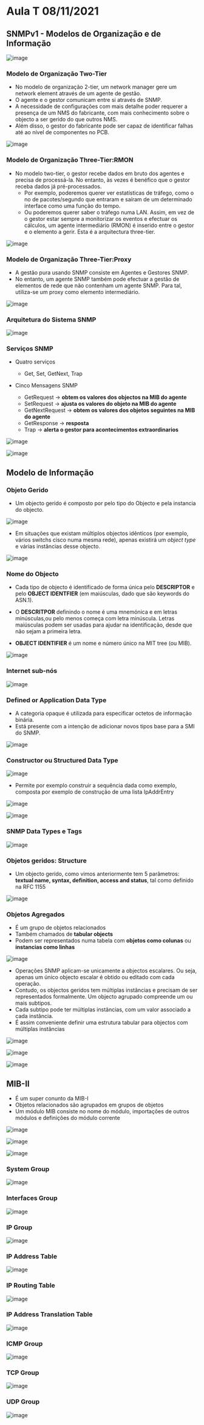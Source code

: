 # Aula T 08/11/2021

## SNMPv1 - Modelos de Organização e de Informação

![image](https://user-images.githubusercontent.com/12052283/142196604-216a3a2c-24e5-4299-952f-7ed5baa2e8b6.png)

### Modelo de Organização Two-Tier

- No modelo de organização 2-tier, um network manager gere um network element através de um agente de gestão.
- O agente e o gestor comunicam entre si através de SNMP.
- A necessidade de configurações com mais detalhe poder requerer a presença de um NMS do fabricante, com mais
conhecimento sobre o objecto a ser gerido do que outros NMS.
- Além disso, o gestor do fabricante pode ser capaz de identificar falhas até ao nível de componentes no PCB.

![image](https://user-images.githubusercontent.com/12052283/142196838-d3496ab4-6219-46c3-a9e8-7fc509f419a9.png)

### Modelo de Organização Three-Tier:RMON

- No modelo two-tier, o gestor recebe dados em bruto dos agentes e precisa de processá-la. No entanto, às vezes é benéfico que o gestor receba dados já pré-processados.
  - Por exemplo, poderemos querer ver estatísticas de tráfego, como o no de pacotes/segundo que entraram e saíram de um determinado interface como uma função do tempo.
  - Ou poderemos querer saber o tráfego numa LAN. Assim, em vez de o gestor estar sempre a monitorizar os eventos e efectuar os cálculos, um agente intermediário (RMON) é inserido entre o gestor e o elemento a gerir. Esta é a arquitectura three-tier.

![image](https://user-images.githubusercontent.com/12052283/142197042-13e48cd3-43fc-45f7-9500-3f5dd20939a2.png)

### Modelo de Organização Three-Tier:Proxy

- A gestão pura usando SNMP consiste em Agentes e Gestores SNMP.
- No entanto, um agente SNMP também pode efectuar a gestão de elementos de rede que não contenham um agente SNMP. Para tal, utiliza-se um proxy como elemento intermediário.

![image](https://user-images.githubusercontent.com/12052283/142197299-e2b8927f-26b5-4319-b6a9-2eebe8359512.png)

### Arquitetura do Sistema SNMP

![image](https://user-images.githubusercontent.com/12052283/142197465-d5e54770-aefd-422e-a30d-a3fd6fa8cbb6.png)

### Serviços SNMP

- Quatro serviços
  - Get, Set, GetNext, Trap

- Cinco Mensagens SNMP
  - GetRequest -> **obtem os valores dos objectos na MIB do agente** 
  - SetRequest -> **ajusta os valores do objeto na MIB do agente**
  - GetNextRequest -> **obtem os valores dos objetos seguintes na MIB do agente**
  - GetResponse -> **resposta**
  - Trap -> **alerta o gestor para acontecimentos extraordinarios**

![image](https://user-images.githubusercontent.com/12052283/142197630-1476fa1a-038c-42e2-8187-0d5c8f69caa3.png)

![image](https://user-images.githubusercontent.com/12052283/142197716-a5efa5be-0858-4eda-8b80-23ef5a8096e6.png)

## Modelo de Informação

### Objeto Gerido

- Um objecto gerido é composto por pelo tipo do Objecto e pela instancia do objecto.

![image](https://user-images.githubusercontent.com/12052283/142198386-2caffd13-c266-4796-ab10-7ca90757b849.png)

- Em situações que existam múltiplos objectos idênticos (por exemplo, vários switchs cisco numa mesma rede), apenas existirá um *object type* e várias instâncias desse objecto.

![image](https://user-images.githubusercontent.com/12052283/142198580-bcdbcfd9-9f84-4812-8d8f-b71665010edc.png)

### Nome do Objecto

- Cada tipo de objecto é identificado de forma única pelo **DESCRIPTOR** e pelo **OBJECT IDENTFIER** (em maiúsculas, dado que são keywords do ASN.1).
- O **DESCRITPOR** definindo o nome é uma mnemónica e em letras minúsculas,ou pelo menos começa com letra minúscula. Letras maiúsculas podem ser usadas para ajudar na identificação, desde que não sejam a primeira letra.

- **OBJECT IDENTIFIER** é um nome e número único na MIT tree (ou MIB).

![image](https://user-images.githubusercontent.com/12052283/142201402-db56cfee-975b-47e1-aef7-6e05ef736777.png)

### Internet sub-nós

![image](https://user-images.githubusercontent.com/12052283/142201522-95987dce-4ee8-4a29-87f6-075fcc09fae9.png)

### Defined or Application Data Type

- A categoria opaque é utilizada para especificar octetos de informação binária. 
- Está presente com a intenção de adicionar novos tipos base para a SMI do SNMP.

![image](https://user-images.githubusercontent.com/12052283/142201719-ffc9c2c6-6c92-4cfe-9103-991d997e0dec.png)

### Constructor ou Structured Data Type

![image](https://user-images.githubusercontent.com/12052283/142201845-ecf3a34a-a3ac-4a18-8be5-ba93fc7d205f.png)

- Permite por exemplo construir a sequência dada como exemplo, composta por exemplo de construção de uma lista IpAddrEntry

![image](https://user-images.githubusercontent.com/12052283/142201965-eee27f55-13fe-49a1-a2d1-4ebd994efbc2.png)


![image](https://user-images.githubusercontent.com/12052283/142202014-95e01a80-dd29-4426-9335-32d69b82c5e7.png)


### SNMP Data Types e Tags

![image](https://user-images.githubusercontent.com/12052283/142202069-b2584017-9ca9-4f07-bc31-62639a41bc45.png)

### Objetos geridos: Structure

- Um objecto gerido, como vimos anteriormente tem 5 parâmetros: **textual name, syntax, definition, access and status**, tal como definido na RFC 1155

![image](https://user-images.githubusercontent.com/12052283/142202303-106a8db7-9e91-41d9-ad8a-d6dfc8490552.png)

### Objetos Agregados

- É um grupo de objetos relacionados
- Também chamados de **tabular objects**
- Podem ser representados numa tabela com **objetos como colunas** ou **instancias como linhas**

![image](https://user-images.githubusercontent.com/12052283/142202467-f5828bf6-6a0c-4b3a-b5b2-29c07e1276e3.png)

- Operações SNMP aplicam-se unicamente a objectos escalares. Ou seja, apenas um único objecto escalar é obtido ou editado com cada operação.
- Contudo, os objectos geridos tem múltiplas instâncias e precisam de ser representados formalmente. Um objecto agrupado compreende um ou mais subtipos. 
- Cada subtipo pode ter múltiplas instâncias, com um valor associado a cada instância. 
- É assim conveniente definir uma estrutura tabular para objectos com múltiplas instâncias

![image](https://user-images.githubusercontent.com/12052283/142202645-a8e23649-bfd6-4319-ba10-9bd9ecbbe58c.png)


![image](https://user-images.githubusercontent.com/12052283/142202741-f2dfa22f-1147-4bb8-bc23-cf604e4238bb.png)

![image](https://user-images.githubusercontent.com/12052283/142202787-bba6109b-3019-44f7-ad18-137fa561088a.png)

## MIB-II

- É um super conunto da MIB-I
- Objetos relacionados são agrupados em grupos de objetos
- Um módulo MIB consiste no nome do módulo, importações de outros módulos e definições do módulo corrente

![image](https://user-images.githubusercontent.com/12052283/142203074-948fb24c-05c4-4c22-93eb-08527f12c79e.png)

![image](https://user-images.githubusercontent.com/12052283/142203172-1c363851-d0a0-4edc-83fa-5e6fc84c8421.png)


![image](https://user-images.githubusercontent.com/12052283/142203225-e7f295d3-7f7d-47eb-9131-c2c57a51b86b.png)

### System Group

![image](https://user-images.githubusercontent.com/12052283/142203296-8a377edf-986a-4db8-b44b-4640563253cf.png)

### Interfaces Group

![image](https://user-images.githubusercontent.com/12052283/142203358-7ef829b4-159a-4933-9b42-b90e765f26ac.png)

### IP Group

![image](https://user-images.githubusercontent.com/12052283/142203412-d0e469b5-a24b-43eb-ba87-9cf6dee4c574.png)

### IP Address Table

![image](https://user-images.githubusercontent.com/12052283/142203466-2aac9b9b-a416-41bd-9fbc-236a94c1dd9c.png)

### IP Routing Table

![image](https://user-images.githubusercontent.com/12052283/142203539-f5bd07e8-8473-4c26-820b-65fc6852e152.png)

### IP Address Translation Table

![image](https://user-images.githubusercontent.com/12052283/142203620-310bbcaa-307c-4f33-b32e-772d691ab66d.png)

### ICMP Group

![image](https://user-images.githubusercontent.com/12052283/142203657-ed9446be-a376-4244-a5fc-da50d9019f8b.png)

### TCP Group

![image](https://user-images.githubusercontent.com/12052283/142203700-a7b16cb9-dd08-4138-bc1a-d0035958a767.png)

### UDP Group

![image](https://user-images.githubusercontent.com/12052283/142203758-e52ccdc1-85f3-4afb-b3ca-6fa41fb0b51f.png)
